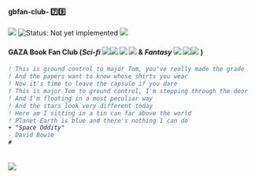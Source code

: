 #### gbfan-club- :seven::nine:
![](https://img.gimme.fun/emoji/1f47e.png) ![Status: **Not yet implemented**](http://placehold.it/350x65/FF0000/FFFF00.png&text=GBFan+Club+79)  ![](http://yoursmiles.org/tsmile/magic/t123006.gif)

#### GAZA Book Fan Club (*Sci-fi* ![](http://yoursmiles.org/ismile/space/i28044.png)![](http://yoursmiles.org/hsmile/alien/h0124.gif) ![](http://yoursmiles.org/hsmile/starwars/h15053.gif) ![](http://fun.resplace.net/Emoticons/Scifi/matrix.gif) & *Fantasy* ![](http://yoursmiles.org/tsmile/magic/t123003.gif) ![](http://yoursmiles.org/tsmile/magic/t123036.gif)![](http://yoursmiles.org/tsmile/magic/t123011.gif) ) 
        
<h6>

```diff
! This is ground control to major Tom, you've really made the grade
! And the papers want to know whose shirts you wear
! Now it's time to leave the capsule if you dare
! This is major Tom to ground control, I'm stepping through the door
! And I'm floating in a most peculiar way
! And the stars look very different today
! Here am I sitting in a tin can far above the world
! Planet Earth is blue and there's nothing I can do 
+ "Space Oddity"  
- David Bowie
# 
```

</h6>


![](https://tecknocure.tech/wp-content/uploads/2016/02/Abstract-Landing-in-Space-4K-Wallpaper-1280x800.jpg)  
